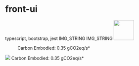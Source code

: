 # front-ui
typescript, bootstrap, jest
IMG_STRING
IMG_STRING
<image width="65" height="65" src="https://if.greensoftware.foundation/img/logo.svg"> <dl> <dd> <span style="color:#green">Carbon Embodied: 0.35 gCO2eq/s*</span> </dd> </dl>
<img src="https://if.greensoftware.foundation/img/logo.svg"> <span style="color:#green">Carbon Embodied: 0.35 gCO2eq/s*</span>
